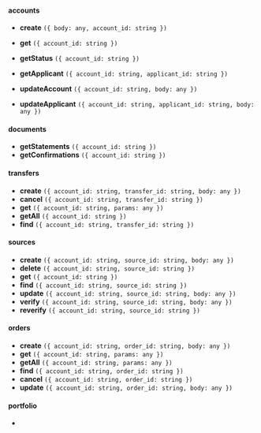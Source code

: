 #### accounts

  - **create**              `({ body: any, account_id: string })`
  
  - **get**                 `({ account_id: string })`
  - **getStatus**           `({ account_id: string })`
  - **getApplicant**        `({ account_id: string, applicant_id: string })`
  - **updateAccount**       `({ account_id: string, body: any })`
  - **updateApplicant**     `({ account_id: string, applicant_id: string, body: any })`
  
#### documents

  - **getStatements**       `({ account_id: string })`
  - **getConfirmations**    `({ account_id: string })`
  
#### transfers

  - **create**              `({ account_id: string, transfer_id: string, body: any })`
  - **cancel**              `({ account_id: string, transfer_id: string })`
  - **get**                 `({ account_id: string, params: any })`
  - **getAll**              `({ account_id: string })`
  - **find**                `({ account_id: string, transfer_id: string })`
  
#### sources

  - **create**              `({ account_id: string, source_id: string, body: any })`
  - **delete**              `({ account_id: string, source_id: string })`
  - **get**                 `({ account_id: string })`
  - **find**                `({ account_id: string, source_id: string })`
  - **update**              `({ account_id: string, source_id: string, body: any })`
  - **verify**              `({ account_id: string, source_id: string, body: any })`
  - **reverify**            `({ account_id: string, source_id: string })`
  
#### orders 

  - **create**              `({ account_id: string, order_id: string, body: any })`
  - **get**                 `({ account_id: string, params: any })`
  - **getAll**              `({ account_id: string, params: any })`
  - **find**                `({ account_id: string, order_id: string })`
  - **cancel**              `({ account_id: string, order_id: string })`
  - **update**              `({ account_id: string, order_id: string, body: any })`
  
#### portfolio
  - 
